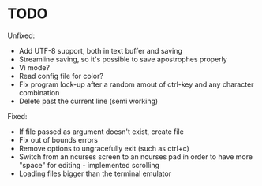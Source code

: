 # TODO
Unfixed:
- Add UTF-8 support, both in text buffer and saving
- Streamline saving, so it's possible to save apostrophes properly
- Vi mode?
- Read config file for color?
- Fix program lock-up after a random amout of ctrl-key and any character combination
- Delete past the current line (semi working)

Fixed:
- If file passed as argument doesn't exist, create file
- Fix out of bounds errors
- Remove options to ungracefully exit (such as ctrl+c)
- Switch from an ncurses screen to an ncurses pad in order to have more "space" for editing - implemented scrolling
- Loading files bigger than the terminal emulator
